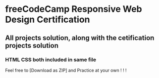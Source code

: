 # freeCodeCamp Responsive Web Design Certification 

## All projects solution, along with the cetification projects solution 

### HTML CSS both included in same file

Feel free to [Download as ZIP] and Practice at your own ! ! !
